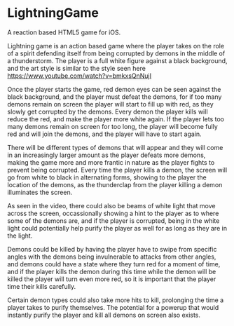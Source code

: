 LightningGame
=============

A reaction based HTML5 game for iOS.

Lightning game is an action based game where the player takes on the role of a spirit defending itself from being corrupted by demons in the middle of a thunderstorm. The player is a full white figure against a black background, and the art style is similar to the style seen here https://www.youtube.com/watch?v=bmkxsQnNujI

Once the player starts the game, red demon eyes can be seen against the black background, and the player must defeat the demons, for if too many demons remain on screen the player will start to fill up with red, as they slowly get corrupted by the demons. Every demon the player kills will reduce the red, and make the player more white again. If the player lets too many demons remain on screen for too long, the player will become fully red and will join the demons, and the player will have to start again.

There will be different types of demons that will appear and they will come in an increasingly larger amount as the player defeats more demons, making the game more and more frantic in nature as the player fights to prevent being corrupted. Every time the player kills a demon, the screen will go from white to black in alternating forms, showing to the player the location of the demons, as the thunderclap from the player killing a demon illuminates the screen.

As seen in the video, there could also be beams of white light that move across the screen, occassionally showing a hint to the player as to where some of the demons are, and if the player is corrupted, being in the white light could potentially help purify the player as well for as long as they are in the light.

Demons could be killed by having the player have to swipe from specific angles with the demons being invulnerable to attacks from other angles, and demons could have a state where they turn red for a moment of time, and if the player kills the demon during this time while the demon will be killed the player will turn even more red, so it is important that the player time their kills carefully.

Certain demon types could also take more hits to kill, prolonging the time a player takes to purify themselves. The potential for a powerup that would instantly purify the player and kill all demons on screen also exists.

